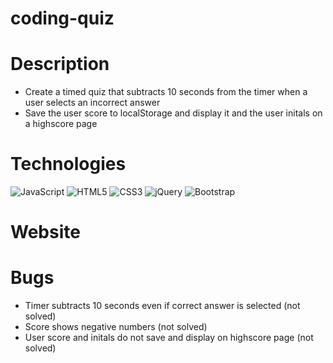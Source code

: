 # coding-quiz

# Description
- Create a timed quiz that subtracts 10 seconds from the timer when a user selects an incorrect answer
- Save the user score to localStorage and display it and the user initals on a highscore page

# Technologies
![JavaScript](https://img.shields.io/badge/javascript-%23323330.svg?style=for-the-badge&logo=javascript&logoColor=%23F7DF1E)
![HTML5](https://img.shields.io/badge/html5-%23E34F26.svg?style=for-the-badge&logo=html5&logoColor=white)
![CSS3](https://img.shields.io/badge/css3-%231572B6.svg?style=for-the-badge&logo=css3&logoColor=white)
![jQuery](https://img.shields.io/badge/jquery-%230769AD.svg?style=for-the-badge&logo=jquery&logoColor=white)
![Bootstrap](https://img.shields.io/badge/bootstrap-%23563D7C.svg?style=for-the-badge&logo=bootstrap&logoColor=white)



# Website


# Bugs

- Timer subtracts 10 seconds even if correct answer is selected (not solved)
- Score shows negative numbers (not solved)
- User score and initals do not save and display on highscore page (not solved)

